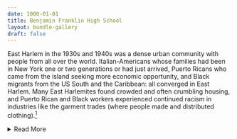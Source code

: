```yaml
---
date: 1000-01-01
title: Benjamin Franklin High School
layout: bundle-gallery
draft: false
---
```


East Harlem in the 1930s and 1940s was a dense urban community with people from all over the world. Italian-Americans whose families had been in New York one or two generations or had just arrived, Puerto Ricans who came from the island seeking more economic opportunity, and Black migrants from the US South and the Caribbean: all converged in East Harlem. Many East Harlemites found crowded and often crumbling housing, and Puerto Rican and Black workers experienced continued racism in industries like the garment trades (where people made and distributed clothing).[^1]  

<details>
    <summary>Read More</summary>

But some institutions were trying to figure out how to support East Harlem’s communities. Benjamin Franklin High School was one such place. The school’s principal, Leonard Covello, immigrated to the US from Italy as a child. He imagined that a school could be a hub of community life—open to adults as well as children, and responsive to the community’s cultural identity and its needs and desires. He hoped that school could be a place where different community identities could be celebrated while young people also learned to live and work together to improve their lives.[^2]  

Documents from Benjamin Franklin High School in these years—when only boys attended the school—give the impression of joyful connections between young people, who were working together on important issues like collecting supplies to support the World War II effort. We also see that Benjamin Franklin High School students accomplished real changes in their community, including getting new and higher-quality public housing built in East Harlem.[^3]  

At the same time, though, racist and ableist ideas still shaped the New York City schools, and affected life at Benjamin Franklin. The Board of Education’s 1958 “Puerto Rican Study” tried to determine the average intelligence of Puerto Rican students. Why did they want to do so? It seemed that they wanted to establish whether Puerto Rican students were intellectually capable of benefiting from schooling. For most white students at the time, the assumption was that they were. The Board of Education also talked about speaking Spanish as a “language handicap,” rather than an important skill and part of students’ culture. The way the Board of Education researched and discussed Puerto Rican students shows us how they thought of them as outside of their view of the ideal or normal student.[^4]

[^1]: Michael C. Johanek and John Puckett, *Leonard Covello and the Making of Benjamin Franklin High School : Education as If Citizenship Mattered* (Philadelphia: Temple University Press, 2007); Sonia Song Ha Lee, *Building a Latino Civil Rights Movement* (Chapel Hill: University of North Carolina Press, 2014); Lorrin Thomas, *Puerto Rican Citizen: History and Political Identity in Twentieth-Century New York City* (Chicago: University of Chicago Press, 2010).

[^2]: Johanek and Puckett, *Leonard Covello and the Making of Benjamin Franklin High School.*

[^3]: Johanek and Puckett, *Leonard Covello and the Making of Benjamin Franklin High School.*

[^4]: John Cayce Morrison,  *The Puerto Rican Study, 1953-1957: A Report on the Education and Adjustment of Puerto Rican Pupils in the Public Schools of the City of New York* (New York: Board of Education, 1958).

